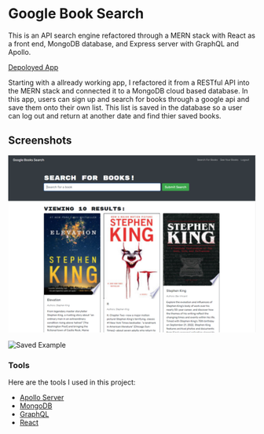 # Google Book Search

This is an API search engine refactored through a MERN stack with React as a front end, MongoDB database, and Express server with GraphQL and Apollo.

[Depoloyed App](https://booksearchturner.herokuapp.com/)

Starting with a allready working app, I refactored it from a RESTful API into the MERN stack and connected it to a MongoDB cloud based database. In this app, users can sign up and search for books through a google api and save them onto their own list. This list is saved in the database so a user can log out and return at another date and find thier saved books.

## Screenshots

![Search Example](./readmeassets/searchexample.png)

![Saved Example](./readmeassets/savedexample.png)

### Tools

Here are the tools I used in this project:

- [Apollo Server](https://www.apollographql.com/docs/apollo-server/)
- [MongoDB](https://www.mongodb.com/)
- [GraphQL](https://graphql.org/)
- [React](https://reactjs.org/)